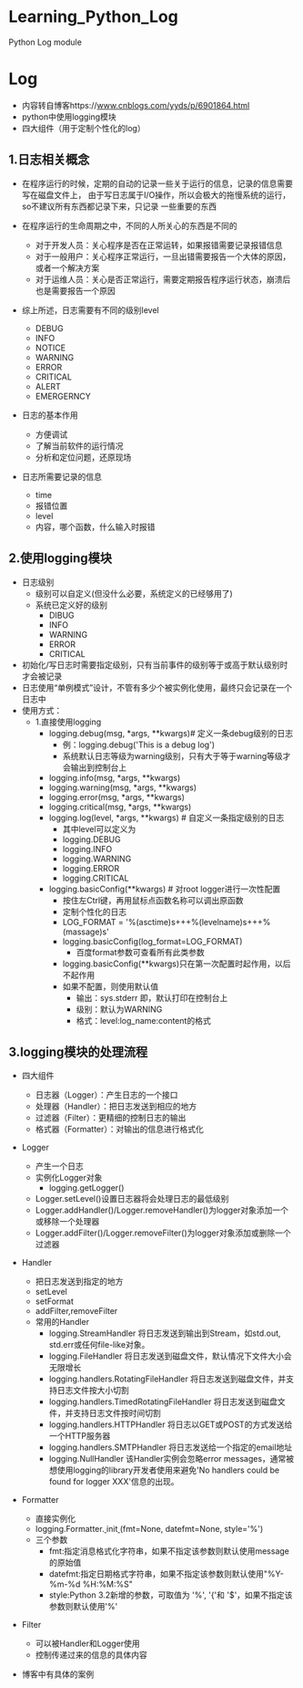 # Learning_Python_Log
Python Log module
# Log
- 内容转自博客https://www.cnblogs.com/yyds/p/6901864.html
- python中使用logging模块
- 四大组件（用于定制个性化的log）
## 1.日志相关概念
- 在程序运行的时候，定期的自动的记录一些关于运行的信息，记录的信息需要写在磁盘文件上，
由于写日志属于I/O操作，所以会极大的拖慢系统的运行，so不建议所有东西都记录下来，只记录
一些重要的东西

- 在程序运行的生命周期之中，不同的人所关心的东西是不同的
    - 对于开发人员：关心程序是否在正常运转，如果报错需要记录报错信息
    - 对于一般用户：关心程序正常运行，一旦出错需要报告一个大体的原因，或者一个解决方案
    - 对于运维人员：关心是否正常运行，需要定期报告程序运行状态，崩溃后也是需要报告一个原因
- 综上所述，日志需要有不同的级别level
    - DEBUG
    - INFO
    - NOTICE
    - WARNING
    - ERROR
    - CRITICAL
    - ALERT
    - EMERGERNCY
- 日志的基本作用
    - 方便调试
    - 了解当前软件的运行情况
    - 分析和定位问题，还原现场
- 日志所需要记录的信息
    - time
    - 报错位置
    - level
    - 内容，哪个函数，什么输入时报错
## 2.使用logging模块
- 日志级别
    - 级别可以自定义(但没什么必要，系统定义的已经够用了)
    - 系统已定义好的级别
        - DIBUG
        - INFO
        - WARNING
        - ERROR
        - CRITICAL
- 初始化/写日志时需要指定级别，只有当前事件的级别等于或高于默认级别时才会被记录
- 日志使用“单例模式”设计，不管有多少个被实例化使用，最终只会记录在一个日志中
- 使用方式：
    - 1.直接使用logging
        - logging.debug(msg, *args, **kwargs)# 定义一条debug级别的日志
            - 例：logging.debug('This is a debug log')
            - 系统默认日志等级为warning级别，只有大于等于warning等级才会输出到控制台上
        - logging.info(msg, *args, **kwargs)
        - logging.warning(msg, *args, **kwargs)
        - logging.error(msg, *args, **kwargs)
        - logging.critical(msg, *args, **kwargs)
        - logging.log(level, *args, **kwargs) # 自定义一条指定级别的日志
            - 其中level可以定义为
            - logging.DEBUG
            - logging.INFO
            - logging.WARNING
            - logging.ERROR
            - logging.CRITICAL
        - logging.basicConfig(**kwargs) # 对root logger进行一次性配置
            - 按住左Ctrl键，再用鼠标点函数名称可以调出原函数
            - 定制个性化的日志
            - LOG_FORMAT = '%(asctime)s+++%(levelname)s+++%(massage)s'
            - logging.basicConfig(log_format=LOG_FORMAT)
                - 百度format参数可查看所有此类参数
            - logging.basicConfig(**kwargs)只在第一次配置时起作用，以后不起作用
            - 如果不配置，则使用默认值
                - 输出：sys.stderr 即，默认打印在控制台上
                - 级别：默认为WARNING
                - 格式：level:log_name:content的格式
## 3.logging模块的处理流程
- 四大组件
    - 日志器（Logger）：产生日志的一个接口
    - 处理器（Handler）：把日志发送到相应的地方
    - 过滤器（Filter）：更精细的控制日志的输出
    - 格式器（Formatter）：对输出的信息进行格式化
- Logger
    - 产生一个日志
    - 实例化Logger对象
        - logging.getLogger()
    - Logger.setLevel()设置日志器将会处理日志的最低级别
    - Logger.addHandler()/Logger.removeHandler()为logger对象添加一个或移除一个处理器
    - Logger.addFilter()/Logger.removeFilter()为logger对象添加或删除一个过滤器
- Handler
    - 把日志发送到指定的地方
    - setLevel
    - setFormat
    - addFilter,removeFilter
    - 常用的Handler
        - logging.StreamHandler	将日志发送到输出到Stream，如std.out, std.err或任何file-like对象。
        - logging.FileHandler 将日志发送到磁盘文件，默认情况下文件大小会无限增长
        - logging.handlers.RotatingFileHandler 将日志发送到磁盘文件，并支持日志文件按大小切割
        - logging.handlers.TimedRotatingFileHandler	将日志发送到磁盘文件，并支持日志文件按时间切割
        - logging.handlers.HTTPHandler 将日志以GET或POST的方式发送给一个HTTP服务器
        - logging.handlers.SMTPHandler 将日志发送给一个指定的email地址
        - logging.NullHandler 该Handler实例会忽略error messages，通常被想使用logging的library开发者使用来避免'No handlers could be found for logger XXX'信息的出现。
- Formatter
    - 直接实例化
    - logging.Formatter.<u>  </u>init<u>  </u>(fmt=None, datefmt=None, style='%')
    - 三个参数
        - fmt:指定消息格式化字符串，如果不指定该参数则默认使用message的原始值
        - datefmt:指定日期格式字符串，如果不指定该参数则默认使用"%Y-%m-%d %H:%M:%S"
        - style:Python 3.2新增的参数，可取值为 '%', '{'和 '$'，如果不指定该参数则默认使用'%'
- Filter
    - 可以被Handler和Logger使用
    - 控制传递过来的信息的具体内容
    
- 博客中有具体的案例
